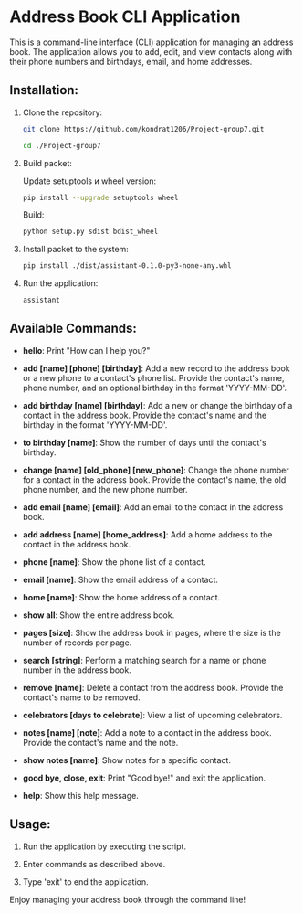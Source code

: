 # Address Book CLI Application

This is a command-line interface (CLI) application for managing an address book. The application allows you to add, edit, and view contacts along with their phone numbers and birthdays, email, and home addresses.

## Installation:

1. Clone the repository:

   ```bash
   git clone https://github.com/kondrat1206/Project-group7.git
   ```

   ```bash
   cd ./Project-group7
   ```

2. Build packet:

   Update setuptools и wheel version:

   ```bash
   pip install --upgrade setuptools wheel
   ```

   Build:

   ```bash
   python setup.py sdist bdist_wheel
   ```

3. Install packet to the system:

   ```bash
   pip install ./dist/assistant-0.1.0-py3-none-any.whl
   ```

4. Run the application:

   ```bash
   assistant
   ```

## Available Commands:

- **hello**: Print "How can I help you?"

- **add [name] [phone] [birthday]**: Add a new record to the address book or a new phone to a contact's phone list. Provide the contact's name, phone number, and an optional birthday in the format 'YYYY-MM-DD'.

- **add birthday [name] [birthday]**: Add a new or change the birthday of a contact in the address book. Provide the contact's name and the birthday in the format 'YYYY-MM-DD'.

- **to birthday [name]**: Show the number of days until the contact's birthday.

- **change [name] [old_phone] [new_phone]**: Change the phone number for a contact in the address book. Provide the contact's name, the old phone number, and the new phone number.

- **add email [name] [email]**: Add an email to the contact in the address book.

- **add address [name] [home_address]**: Add a home address to the contact in the address book.

- **phone [name]**: Show the phone list of a contact.

- **email [name]**: Show the email address of a contact.

- **home [name]**: Show the home address of a contact.

- **show all**: Show the entire address book.

- **pages [size]**: Show the address book in pages, where the size is the number of records per page.

- **search [string]**: Perform a matching search for a name or phone number in the address book.

- **remove [name]**: Delete a contact from the address book. Provide the contact's name to be removed.

- **celebrators [days to celebrate]**: View a list of upcoming celebrators.

- **notes [name] [note]**: Add a note to a contact in the address book. Provide the contact's name and the note.

- **show notes [name]**: Show notes for a specific contact.

- **good bye, close, exit**: Print "Good bye!" and exit the application.

- **help**: Show this help message.

## Usage:

1. Run the application by executing the script.

2. Enter commands as described above.

3. Type 'exit' to end the application.

Enjoy managing your address book through the command line!
